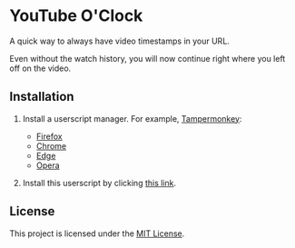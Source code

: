 # YouTube O'Clock

A quick way to always have video timestamps in your URL.

Even without the watch history, you will now continue right where you left off on the video.

## Installation

1. Install a userscript manager. For example, [Tampermonkey](https://www.tampermonkey.net/):
   - [Firefox](https://addons.mozilla.org/en/firefox/addon/tampermonkey/)
   - [Chrome](https://chrome.google.com/webstore/detail/tampermonkey/dhdgffkkebhmkfjojejmpbldmpobfkfo)
   - [Edge](https://microsoftedge.microsoft.com/addons/detail/tampermonkey/iikmkjmpaadaobahmlepeloendndfphd)
   - [Opera](https://addons.opera.com/en/extensions/details/tampermonkey-beta/)

2. Install this userscript by clicking [this link](../../raw/main/script.user.js).

## License

This project is licensed under the [MIT License](../../raw/main/LICENSE.txt).
